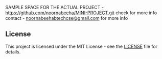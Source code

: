 SAMPLE SPACE FOR THE ACTUAL PROJECT - https://github.com/noornabeeha/MINI-PROJECT.git check for more info
contact - noornabeehabtechcse@gmail.com for more info
## License
This project is licensed under the MIT License - see the [LICENSE](LICENSE) file for details.
